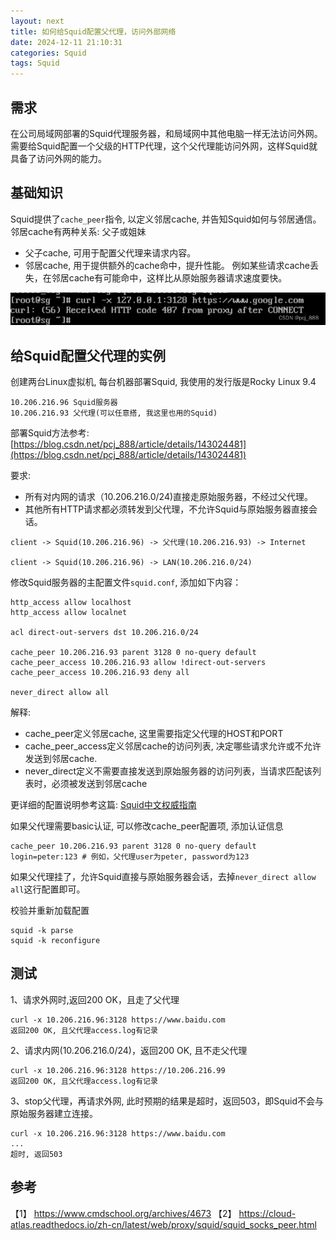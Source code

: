 ```yaml
---
layout: next
title: 如何给Squid配置父代理，访问外部网络
date: 2024-12-11 21:10:31
categories: Squid
tags: Squid
---
```


## 需求
在公司局域网部署的Squid代理服务器，和局域网中其他电脑一样无法访问外网。 需要给Squid配置一个父级的HTTP代理，这个父代理能访问外网，这样Squid就具备了访问外网的能力。

## 基础知识
Squid提供了`cache_peer`指令, 以定义邻居cache, 并告知Squid如何与邻居通信。 
邻居cache有两种关系: 父子或姐妹
* 父子cache, 可用于配置父代理来请求内容。 
* 邻居cache, 用于提供额外的cache命中，提升性能。 例如某些请求cache丢失，在邻居cache有可能命中，这样比从原始服务器请求速度要快。

<!-- more -->
![image1.png](image1.png)


## 给Squid配置父代理的实例
创建两台Linux虚拟机, 每台机器部署Squid, 我使用的发行版是Rocky Linux 9.4

```
10.206.216.96 Squid服务器
10.206.216.93 父代理(可以任意搭, 我这里也用的Squid)
```
部署Squid方法参考: [https://blog.csdn.net/pcj_888/article/details/143024481](https://blog.csdn.net/pcj_888/article/details/143024481)

要求:
* 所有对内网的请求（10.206.216.0/24)直接走原始服务器，不经过父代理。
* 其他所有HTTP请求都必须转发到父代理，不允许Squid与原始服务器直接会话。

```
client -> Squid(10.206.216.96) -> 父代理(10.206.216.93) -> Internet

client -> Squid(10.206.216.96) -> LAN(10.206.216.0/24)
```

修改Squid服务器的主配置文件`squid.conf`, 添加如下内容：
```
http_access allow localhost
http_access allow localnet

acl direct-out-servers dst 10.206.216.0/24

cache_peer 10.206.216.93 parent 3128 0 no-query default
cache_peer_access 10.206.216.93 allow !direct-out-servers
cache_peer_access 10.206.216.93 deny all

never_direct allow all
```

解释:
* cache_peer定义邻居cache, 这里需要指定父代理的HOST和PORT
* cache_peer_access定义邻居cache的访问列表, 决定哪些请求允许或不允许发送到邻居cache.
* never_direct定义不需要直接发送到原始服务器的访问列表，当请求匹配该列表时，必须被发送到邻居cache

更详细的配置说明参考这篇: [Squid中文权威指南](http://blog.zyan.cc/book/squid/chap10.html#a0)

如果父代理需要basic认证, 可以修改cache_peer配置项, 添加认证信息
```
cache_peer 10.206.216.93 parent 3128 0 no-query default login=peter:123 # 例如，父代理user为peter, password为123
```

如果父代理挂了，允许Squid直接与原始服务器会话，去掉`never_direct allow all`这行配置即可。

校验并重新加载配置
```
squid -k parse
squid -k reconfigure
```
## 测试
1、请求外网时,返回200 OK，且走了父代理
```
curl -x 10.206.216.96:3128 https://www.baidu.com 
返回200 OK, 且父代理access.log有记录
```
2、请求内网(10.206.216.0/24)，返回200 OK, 且不走父代理
```
curl -x 10.206.216.96:3128 https://10.206.216.99
返回200 OK, 且父代理access.log有记录
```

3、stop父代理，再请求外网, 此时预期的结果是超时，返回503，即Squid不会与原始服务器建立连接。
```
curl -x 10.206.216.96:3128 https://www.baidu.com 
...
超时, 返回503
```

## 参考
【1】 https://www.cmdschool.org/archives/4673
【2】 https://cloud-atlas.readthedocs.io/zh-cn/latest/web/proxy/squid/squid_socks_peer.html